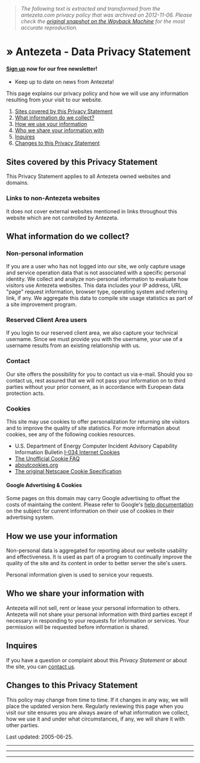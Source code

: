> *The following text is extracted and transformed from the antezeta.com privacy policy that was archived on 2012-11-06. Please check the [original snapshot on the Wayback Machine](https://web.archive.org/web/20121106235957id_/http%3A//antezeta.com/privacy.html) for the most accurate reproduction.*

# » Antezeta - Data Privacy Statement

#### [Sign up](http://antezeta.com/news-signup.html "Antezeta Newsletter Sign-up") now for our free newsletter!

  * Keep up to date on news from Antezeta!



This page explains our privacy policy and how we will use any information resulting from your visit to our website.

  1. [Sites covered by this Privacy Statement](http://antezeta.com/privacy.html#p1 "Jump directly to the topic")
  2. [What information do we collect?](http://antezeta.com/privacy.html#p2 "Jump directly to the topic")
  3. [How we use your information](http://antezeta.com/privacy.html#p3 "Jump directly to the topic")
  4. [Who we share your information with](http://antezeta.com/privacy.html#p4 "Jump directly to the topic")
  5. [Inquires](http://antezeta.com/privacy.html#p5 "Jump directly to the topic")
  6. [Changes to this Privacy Statement](http://antezeta.com/privacy.html#p6 "Jump directly to the topic")



## Sites covered by this Privacy Statement

This Privacy Statement applies to all Antezeta owned websites and domains.

### Links to non-Antezeta websites

It does not cover external websites mentioned in links throughout this website which are not controlled by Antezeta.

## What information do we collect?

### Non-personal information

If you are a user who has not logged into our site, we only capture usage and service operation data that is not associated with a specific personal identity. We collect and analyze non-personal information to evaluate how visitors use Antezeta websites. This data includes your IP address, URL "page" request information, browser type, operating system and referring link, if any. We aggregate this data to compile site usage statistics as part of a site improvement program.

### Reserved Client Area users

If you login to our reserved client area, we also capture your technical username. Since we must provide you with the username, your use of a username results from an existing relationship with us.

### Contact

Our site offers the possibility for you to contact us via e-mail. Should you so contact us, rest assured that we will not pass your information on to third parties without your prior consent, as in accordance with European data protection acts.

### Cookies

This site may use cookies to offer personalization for returning site visitors and to improve the quality of site statistics. For more information about cookies, see any of the following cookies resources.

  * U.S. Department of Energy Computer Incident Advisory Capability Information Bulletin [I-034 Internet Cookies](http://web.archive.org/web/20090205111631/http://ciac.org/ciac/bulletins/i-034.shtml "U.S. Department of Energy Computer Incident Advisory Capability Information Bulletin I-034 Internet Cookies")
  * [The Unofficial Cookie FAQ](http://www.cookiecentral.com/faq/ "The Unofficial Cookie FAQ")
  * [aboutcookies.org](http://www.aboutcookies.org/ "aboutcookies.org")
  * [The original Netscape Cookie Specification](http://web.archive.org/web/20050322102715/http://wp.netscape.com/newsref/std/cookie_spec.html "The original Netscape Cookie Specification")



#### Google Advertising & Cookies

Some pages on this domain may carry Google advertising to offset the costs of maintaing the content. Please refer to Google's [help documentation](http://www.google.com/policies/privacy/ads/) on the subject for current information on their use of cookies in their advertising system.

## How we use your information

Non-personal data is aggregated for reporting about our website usability and effectiveness. It is used as part of a program to continually improve the quality of the site and its content in order to better server the site's users.

Personal information given is used to service your requests.

## Who we share your information with

Antezeta will not sell, rent or lease your personal information to others. Antezeta will not share your personal information with third parties except if necessary in responding to your requests for information or services. Your permission will be requested before information is shared.

## Inquires

If you have a question or complaint about this _Privacy Statement_ or about the site, you can [contact us](http://antezeta.com/contacts.html "Contact Antezeta").

## Changes to this Privacy Statement

This policy may change from time to time. If it changes in any way, we will place the updated version here. Regularly reviewing this page when you visit our site ensures you are always aware of what information we collect, how we use it and under what circumstances, if any, we will share it with other parties.

Last updated: 2005-06-25.

* * *

* * *

* * *
